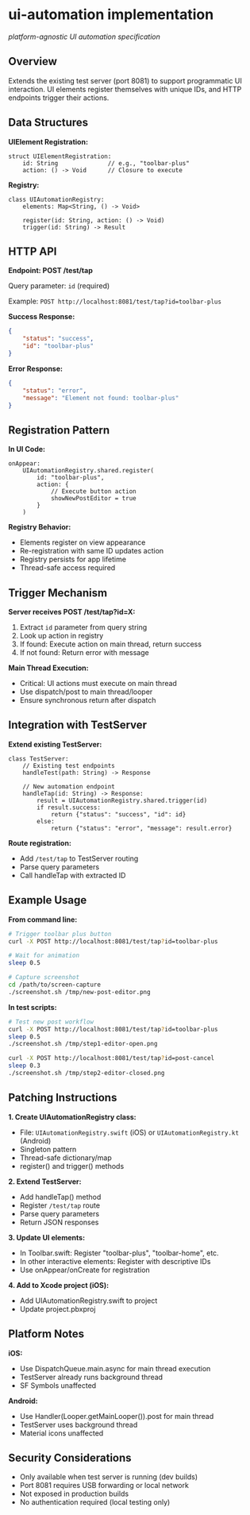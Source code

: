 # ui-automation implementation
*platform-agnostic UI automation specification*

## Overview

Extends the existing test server (port 8081) to support programmatic UI interaction. UI elements register themselves with unique IDs, and HTTP endpoints trigger their actions.

## Data Structures

**UIElement Registration:**
```
struct UIElementRegistration:
    id: String              // e.g., "toolbar-plus"
    action: () -> Void      // Closure to execute
```

**Registry:**
```
class UIAutomationRegistry:
    elements: Map<String, () -> Void>

    register(id: String, action: () -> Void)
    trigger(id: String) -> Result
```

## HTTP API

**Endpoint: POST /test/tap**

Query parameter: `id` (required)

Example: `POST http://localhost:8081/test/tap?id=toolbar-plus`

**Success Response:**
```json
{
    "status": "success",
    "id": "toolbar-plus"
}
```

**Error Response:**
```json
{
    "status": "error",
    "message": "Element not found: toolbar-plus"
}
```

## Registration Pattern

**In UI Code:**
```
onAppear:
    UIAutomationRegistry.shared.register(
        id: "toolbar-plus",
        action: {
            // Execute button action
            showNewPostEditor = true
        }
    )
```

**Registry Behavior:**
- Elements register on view appearance
- Re-registration with same ID updates action
- Registry persists for app lifetime
- Thread-safe access required

## Trigger Mechanism

**Server receives POST /test/tap?id=X:**
1. Extract `id` parameter from query string
2. Look up action in registry
3. If found: Execute action on main thread, return success
4. If not found: Return error with message

**Main Thread Execution:**
- Critical: UI actions must execute on main thread
- Use dispatch/post to main thread/looper
- Ensure synchronous return after dispatch

## Integration with TestServer

**Extend existing TestServer:**
```
class TestServer:
    // Existing test endpoints
    handleTest(path: String) -> Response

    // New automation endpoint
    handleTap(id: String) -> Response:
        result = UIAutomationRegistry.shared.trigger(id)
        if result.success:
            return {"status": "success", "id": id}
        else:
            return {"status": "error", "message": result.error}
```

**Route registration:**
- Add `/test/tap` to TestServer routing
- Parse query parameters
- Call handleTap with extracted ID

## Example Usage

**From command line:**
```bash
# Trigger toolbar plus button
curl -X POST http://localhost:8081/test/tap?id=toolbar-plus

# Wait for animation
sleep 0.5

# Capture screenshot
cd /path/to/screen-capture
./screenshot.sh /tmp/new-post-editor.png
```

**In test scripts:**
```bash
# Test new post workflow
curl -X POST http://localhost:8081/test/tap?id=toolbar-plus
sleep 0.5
./screenshot.sh /tmp/step1-editor-open.png

curl -X POST http://localhost:8081/test/tap?id=post-cancel
sleep 0.3
./screenshot.sh /tmp/step2-editor-closed.png
```

## Patching Instructions

**1. Create UIAutomationRegistry class:**
- File: `UIAutomationRegistry.swift` (iOS) or `UIAutomationRegistry.kt` (Android)
- Singleton pattern
- Thread-safe dictionary/map
- register() and trigger() methods

**2. Extend TestServer:**
- Add handleTap() method
- Register `/test/tap` route
- Parse query parameters
- Return JSON responses

**3. Update UI elements:**
- In Toolbar.swift: Register "toolbar-plus", "toolbar-home", etc.
- In other interactive elements: Register with descriptive IDs
- Use onAppear/onCreate for registration

**4. Add to Xcode project (iOS):**
- Add UIAutomationRegistry.swift to project
- Update project.pbxproj

## Platform Notes

**iOS:**
- Use DispatchQueue.main.async for main thread execution
- TestServer already runs background thread
- SF Symbols unaffected

**Android:**
- Use Handler(Looper.getMainLooper()).post for main thread
- TestServer uses background thread
- Material icons unaffected

## Security Considerations

- Only available when test server is running (dev builds)
- Port 8081 requires USB forwarding or local network
- Not exposed in production builds
- No authentication required (local testing only)
